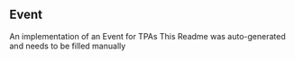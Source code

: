 ## Event
An implementation of an Event for TPAs
This Readme was auto-generated and needs to be filled manually

